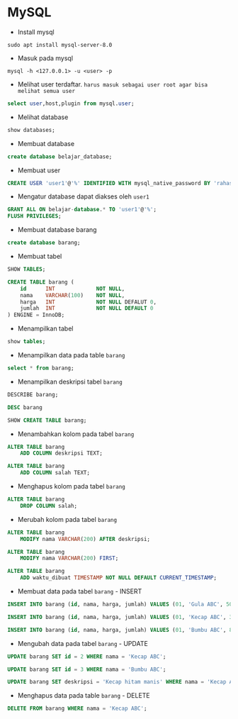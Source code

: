 # MySQL
* Install mysql
```
sudo apt install mysql-server-8.0
```
* Masuk pada mysql
```
mysql -h <127.0.0.1> -u <user> -p
```
* Melihat user terdaftar. `harus masuk sebagai user root agar bisa melihat semua user`
```sql
select user,host,plugin from mysql.user;
```
* Melihat database
```sql
show databases;
```
* Membuat database
```sql
create database belajar_database;
```
* Membuat user
```sql
CREATE USER 'user1'@'%' IDENTIFIED WITH mysql_native_password BY 'rahasia';
```
* Mengatur database dapat diakses oleh `user1`
```sql
GRANT ALL ON belajar-database.* TO 'user1'@'%';
FLUSH PRIVILEGES;
```
* Membuat database barang
```sql
create database barang;
```
* Membuat tabel
```sql
SHOW TABLES;

CREATE TABLE barang (
    id      INT             NOT NULL,
    nama    VARCHAR(100)    NOT NULL,
    harga   INT             NOT NULL DEFALUT 0,
    jumlah  INT             NOT NULL DEFAULT 0
) ENGINE = InnoDB;
```
* Menampilkan tabel 
```sql
show tables;
```
* Menampilkan data pada table `barang`
```sql
select * from barang;
```
* Menampilkan deskripsi tabel `barang` 
```sql
DESCRIBE barang;

DESC barang

SHOW CREATE TABLE barang;
```
* Menambahkan kolom pada tabel `barang`
```sql
ALTER TABLE barang
    ADD COLUMN deskripsi TEXT;

ALTER TABLE barang
    ADD COLUMN salah TEXT;
```
* Menghapus kolom pada tabel `barang`
```sql
ALTER TABLE barang
    DROP COLUMN salah;
```
* Merubah kolom pada tabel `barang`
```sql
ALTER TABLE barang
    MODIFY nama VARCHAR(200) AFTER deskripsi;

ALTER TABLE barang
    MODIFY nama VARCHAR(200) FIRST;

ALTER TABLE barang
    ADD waktu_dibuat TIMESTAMP NOT NULL DEFAULT CURRENT_TIMESTAMP;
```
* Membuat data pada tabel `barang` - INSERT
```sql
INSERT INTO barang (id, nama, harga, jumlah) VALUES (01, 'Gula ABC', 5000, 5);

INSERT INTO barang (id, nama, harga, jumlah) VALUES (01, 'Kecap ABC', 3000, 15);

INSERT INTO barang (id, nama, harga, jumlah) VALUES (01, 'Bumbu ABC', 8000, 25);
```
* Mengubah data pada tabel `barang` - UPDATE
```sql
UPDATE barang SET id = 2 WHERE nama = 'Kecap ABC';

UPDATE barang SET id = 3 WHERE nama = 'Bumbu ABC';

UPDATE barang SET deskripsi = 'Kecap hitam manis' WHERE nama = 'Kecap ABC';
```
* Menghapus data pada table `barang` - DELETE
```sql
DELETE FROM barang WHERE nama = 'Kecap ABC';
```